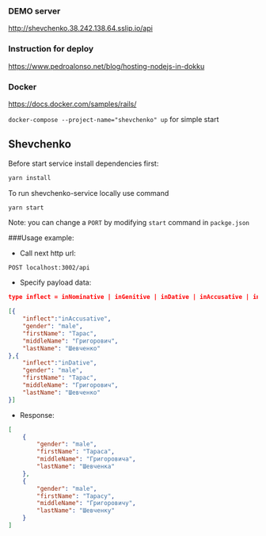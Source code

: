 ### DEMO server

http://shevchenko.38.242.138.64.sslip.io/api

### Instruction for deploy

https://www.pedroalonso.net/blog/hosting-nodejs-in-dokku


### Docker
https://docs.docker.com/samples/rails/

`docker-compose --project-name="shevchenko" up` for simple start

## Shevchenko

Before start service install dependencies first:
```bash
yarn install
```

To run shevchenko-service locally use command
```bash
yarn start
```

Note: you can change a `PORT` by modifying `start` command in `packge.json`

###Usage example:

- Call next http url:

```
POST localhost:3002/api
```

- Specify payload data:

```json
type inflect = inNominative | inGenitive | inDative | inAccusative | inAblative | inLocative | inVocative;

[{
    "inflect":"inAccusative",
    "gender": "male",
    "firstName": "Тарас",
    "middleName": "Григорович",
    "lastName": "Шевченко"
},{
    "inflect":"inDative",
    "gender": "male",
    "firstName": "Тарас",
    "middleName": "Григорович",
    "lastName": "Шевченко"
}]
```

- Response:

```json
[
    {
        "gender": "male",
        "firstName": "Тараса",
        "middleName": "Григоровича",
        "lastName": "Шевченка"
    },
    {
        "gender": "male",
        "firstName": "Тарасу",
        "middleName": "Григоровичу",
        "lastName": "Шевченку"
    }
]
```
